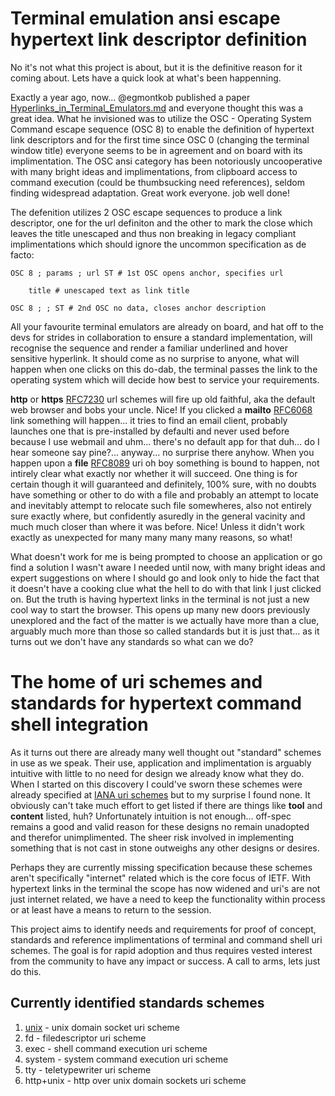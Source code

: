 # Terminal emulation ansi escape hypertext link descriptor definition

No it's not what this project is about, but it is the definitive reason for it coming about. Lets have a quick look at what's been happenning.

Exactly a year ago, now... @egmontkob published a paper [Hyperlinks_in_Terminal_Emulators.md](https://gist.github.com/egmontkob/eb114294efbcd5adb1944c9f3cb5feda)
and everyone thought this was a great idea. What he invisioned was to utilize the OSC - Operating System Command escape sequence (OSC 8) to enable the definition
of hypertext link descriptors and for the first time since OSC 0 (changing the terminal window title) everyone seems to be in agreement and  on board with its implimentation.
The OSC ansi category has been notoriously uncooperative with many bright ideas and implimentations, from clipboard access to command execution (could be thumbsucking need
references), seldom finding widespread adaptation. Great work everyone. job well done!

The defenition utilizes 2 OSC escape sequences to produce a link descriptor, one for the url definiton and the other to mark the close  which leaves the title unescaped and 
thus non breaking in legacy compliant implimentations which should ignore the uncommon specification as de facto:

    OSC 8 ; params ; url ST # 1st OSC opens anchor, specifies url

        title # unescaped text as link title

    OSC 8 ; ; ST # 2nd OSC no data, closes anchor description

All your favourite terminal emulators are already on board, and hat off to the devs for strides in collaboration to ensure a standard implementation, will recognise the
sequence and render a familiar underlined and hover sensitive hyperlink. It should come as no surprise to anyone, what will happen when one clicks on this do-dab, the terminal
passes the link to the operating system which will decide how best to service your requirements. 

**http** or **https** [RFC7230](http://www.iana.org/go/rfc7230) url schemes will fire up old faithful, aka the default web browser and bobs your uncle. Nice! If you clicked
a **mailto** [RFC6068](http://www.iana.org/go/rfc6068) link something will happen... it tries to find an email client, probably launches one that is pre-installed by defaulti and
never used before because I use webmail and uhm... there's no default app for that duh... do I hear someone say pine?... anyway... no surprise there anyhow. When you happen upon
a **file** [RFC8089](http://www.iana.org/go/rfc8089) uri oh boy something is bound to happen, not intirely clear what exactly nor whether it will succeed. One thing is for
certain though it will guaranteed and definitely, 100% sure, with no doubts have something or other to do with a file and probably an attempt to locate and inevitably attempt
to relocate such file somewheres, also not entirely sure exactly where, but confidently asuredly in the general vacinity and much much closer than where it was before. Nice!
Unless it didn't work exactly as unexpected for many many many many reasons, so what!

What doesn't work for me is being prompted to choose an application or go find a solution I wasn't aware I needed until now, with many bright ideas and expert suggestions on
where I should go and look only to hide the fact that it doesn't have a cooking clue what the hell to do with that link I just clicked on. But the truth is having hypertext
links in the terminal is not just a new cool way to start the browser. This opens up many new doors previously unexplored and the fact of the matter is we actually have more
than a clue, arguably much more than those so called standards but it is just that... as it turns out we don't have any standards so what can we do?

# The home of uri schemes and standards for hypertext command shell integration

As it turns out there are already many well thought out "standard" schemes in use as we speak. Their use, application and implimentation is arguably intuitive with little to no 
need for design we already know what they do. When I started on this discovery I could've sworn these schemes were already specified at [IANA uri schemes](https://www.iana.org/assignments/uri-schemes/uri-schemes.xhtml)
but to my surprise I found none. It obviously can't take much effort to get listed if there are things like **tool** and **content** listed, huh? Unfortunately 
intuition is not enough... off-spec remains a good and valid reason for these designs no remain unadopted and therefor unimplimented. The sheer risk involved in implementing
something that is not cast in stone outweighs any other designs or desires.

Perhaps they are currently missing specification because these schemes aren't specifically "internet" related which is the core focus of IETF. With hypertext links in the
terminal the scope has now widened and uri's are not just internet related, we have a need to keep the functionality within process or at least have a means to return to the
session. 

This project aims to identify needs and requirements for proof of concept, standards and reference implimentations of terminal and command shell uri schemes. The goal is for
rapid adoption and thus requires vested interest from the community to have any impact or success. A call to arms, lets just do this.


## Currently identified standards schemes

 1. [unix](/unix-url-scheme) - unix domain socket uri scheme
 1. fd - filedescriptor uri scheme
 1. exec - shell command execution uri scheme
 1. system - system command execution uri scheme
 1. tty - teletypewriter uri scheme
 1. http+unix - http over unix domain sockets uri scheme






